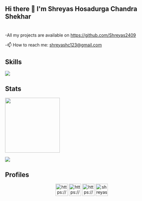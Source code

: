 ## Hi there 👋 I'm Shreyas Hosadurga Chandra Shekhar
<h1 align="center">  </h1>
<!--**Shreyas2409/Shreyas2409** is a ✨ _special_ ✨ repository because its `README.md` (this file) appears on your GitHub profile. -->


-All my projects are available on https://github.com/Shreyas2409

-📫 How to reach me: shreyashc123@gmail.com




  
 ## Skills
<a href="https://skillicons.dev">
    <img src="https://skillicons.dev/icons?i=javascript,python,java,go,c,html,css,react,nodejs,express,flask,mysql,mongodb,postgres,firebase,cassandra,git,docker,heroku,vercel,netlify,aws" />
  </a>


## Stats
<p align="left">
<img height="180em" src="https://github-readme-stats.vercel.app/api/top-langs/?username=Shreyas2409&layout=compact&langs_count=15&theme=dark">
<p align="left">


<a href="http://www.github.com/Shreyas2409"><img src="https://github-readme-streak-stats.herokuapp.com/?user=Shreyas2409&stroke=ffffff&background=1c1917&ring=0891b2&fire=0891b2&currStreakNum=ffffff&currStreakLabel=0891b2&sideNums=ffffff&sideLabels=ffffff&dates=ffffff&hide_border=true" /></a>

 </p>


## Profiles
<p align="center">
<a href="https://dev.to/shreyas2409"><img align="center" src="https://cdn.jsdelivr.net/npm/simple-icons@3.0.1/icons/dev-dot-to.svg" alt="https://dev.to/shreyas2409" height="40" width="40" /></a>
<a href="https://www.linkedin.com/in/shreyashosadurga" target="blank"><img align="center" src="https://cdn.jsdelivr.net/npm/simple-icons@3.0.1/icons/linkedin.svg" alt="https://www.linkedin.com/in/shreyas-h-c-69864188/" height="40" width="40" /></a>
<a href="https://www.kaggle.com/shreyas2409" target="blank"><img align="center" src="https://cdn.jsdelivr.net/npm/simple-icons@3.0.1/icons/kaggle.svg" alt="https://www.kaggle.com/shreyas2409" height="40" width="40" /></a>
<a href="https://www.hackerrank.com/shreyashc" target="blank"><img align="center" src="https://cdn.jsdelivr.net/npm/simple-icons@3.0.1/icons/hackerrank.svg" alt="shreyashc" height="40" width="40" /></a>
</p>
